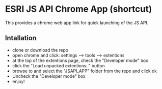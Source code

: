 # ESRI JS API Chrome App (shortcut)

This provides a chrome web app link for quick launching of the JS API.

## Intallation

* clone or download the repo
* open chrome and click: settings --> tools --> extentions
* at the top of the extentions page, check the "Developer mode" box
* click the "Load unpacked extentions.." button
* browse to and select the "JSAPI_APP" folder from the repo and click ok
* Uncheck the "Developer mode" box
* enjoy!